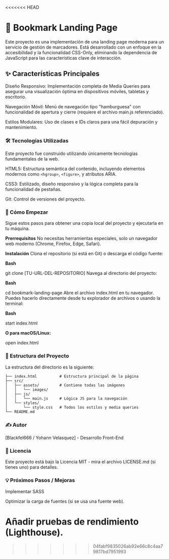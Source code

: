 <<<<<<< HEAD
# 🔖 Bookmark Landing Page
Este proyecto es una implementación de una landing page moderna para un servicio de gestión de marcadores. Está desarrollado con un enfoque en la accesibilidad y la funcionalidad CSS-Only, eliminando la dependencia de JavaScript para las características clave de interacción.

## ✨ Características Principales
Diseño Responsivo: Implementación completa de Media Queries para asegurar una visualización óptima en dispositivos móviles, tabletas y escritorio.

Navegación Móvil: Menú de navegación tipo "hamburguesa" con funcionalidad de apertura y cierre (requiere el archivo main.js referenciado).

Estilos Modulares: Uso de clases e IDs claros para una fácil depuración y mantenimiento.

### 🛠️ Tecnologías Utilizadas
Este proyecto fue construido utilizando únicamente tecnologías fundamentales de la web.

HTML5: Estructura semántica del contenido, incluyendo elementos modernos como `<hgroup>`, `<figure>`, y atributos ARIA.

CSS3: Estilizado, diseño responsivo y la lógica completa para la funcionalidad de pestañas.

Git: Control de versiones del proyecto.

### 🚀 Cómo Empezar
Sigue estos pasos para obtener una copia local del proyecto y ejecutarla en tu máquina.

**Prerrequisitos**
No necesitas herramientas especiales, solo un navegador web moderno (Chrome, Firefox, Edge, Safari).

**Instalación**
Clona el repositorio (si está en Git) o descarga el código fuente:

**Bash**

git clone [TU-URL-DEL-REPOSITORIO]
Navega al directorio del proyecto:

**Bash**

cd bookmark-landing-page
Abre el archivo index.html en tu navegador. Puedes hacerlo directamente desde tu explorador de archivos o usando la terminal:

**Bash**

start index.html 

**O para macOS/Linux:**

open index.html

### 📂 Estructura del Proyecto
La estructura del directorio es la siguiente:

```bookmark-landing-page/
├── index.html          # Estructura principal de la página
├── src/
│   ├── assets/         # Contiene todas las imágenes
│   │   └── images/
│   ├── js/
│   │   └── main.js     # Lógica JS para la navegación
│   └── styles/
│       └── style.css   # Todos los estilos y media queries
└── README.md
```

### ✍️ Autor
[Blackfel666 / Yohann Velasquez] - Desarrollo Front-End

### 📄 Licencia
Este proyecto está bajo la Licencia MIT - mira el archivo LICENSE.md (si tienes uno) para detalles.

### 💡 Próximos Pasos / Mejoras
Implementar SASS

Optimizar la carga de fuentes (si se usa una fuente web).

Añadir pruebas de rendimiento (Lighthouse).
=======
>>>>>>> 04fabf9835026ab92e66c8c4aa79817bd7951993


